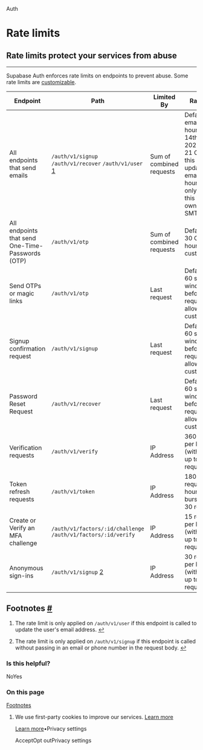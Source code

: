 Auth

# Rate limits

## Rate limits protect your services from abuse

* * *

Supabase Auth enforces rate limits on endpoints to prevent abuse. Some rate limits are [customizable](https://supabase.com/dashboard/project/_/auth/rate-limits).

| Endpoint | Path | Limited By | Rate Limit |
| --- | --- | --- | --- |
| All endpoints that send emails | `/auth/v1/signup` `/auth/v1/recover` `/auth/v1/user` [1](https://supabase.com/docs/guides/auth/rate-limits#user-content-fn-1) | Sum of combined requests | Defaults to 4 emails per hour as of 14th July 2023. As of 21 Oct 2023, this has been updated to 2 emails per hour. You can only change this with your own custom SMTP setup. |
| All endpoints that send One-Time-Passwords (OTP) | `/auth/v1/otp` | Sum of combined requests | Defaults to 30 OTPs per hour. Is customizable. |
| Send OTPs or magic links | `/auth/v1/otp` | Last request | Defaults to 60 seconds window before a new request is allowed. Is customizable. |
| Signup confirmation request | `/auth/v1/signup` | Last request | Defaults to 60 seconds window before a new request is allowed. Is customizable. |
| Password Reset Request | `/auth/v1/recover` | Last request | Defaults to 60 seconds window before a new request is allowed. Is customizable. |
| Verification requests | `/auth/v1/verify` | IP Address | 360 requests per hour (with bursts up to 30 requests) |
| Token refresh requests | `/auth/v1/token` | IP Address | 1800 requests per hour (with bursts up to 30 requests) |
| Create or Verify an MFA challenge | `/auth/v1/factors/:id/challenge` `/auth/v1/factors/:id/verify` | IP Address | 15 requests per hour (with bursts up to  requests) |
| Anonymous sign-ins | `/auth/v1/signup` [2](https://supabase.com/docs/guides/auth/rate-limits#user-content-fn-2) | IP Address | 30 requests per hour (with bursts up to 30 requests) |

## Footnotes [\#](https://supabase.com/docs/guides/auth/rate-limits\#footnote-label)

1. The rate limit is only applied on `/auth/v1/user` if this endpoint is called to update the user's email address. [↩](https://supabase.com/docs/guides/auth/rate-limits#user-content-fnref-1)

2. The rate limit is only applied on `/auth/v1/signup` if this endpoint is called without passing in an email or phone number in the request body. [↩](https://supabase.com/docs/guides/auth/rate-limits#user-content-fnref-2)


### Is this helpful?

NoYes

### On this page

[Footnotes](https://supabase.com/docs/guides/auth/rate-limits#footnote-label)

1. We use first-party cookies to improve our services. [Learn more](https://supabase.com/privacy#8-cookies-and-similar-technologies-used-on-our-european-services)



   [Learn more](https://supabase.com/privacy#8-cookies-and-similar-technologies-used-on-our-european-services)•Privacy settings





   AcceptOpt outPrivacy settings